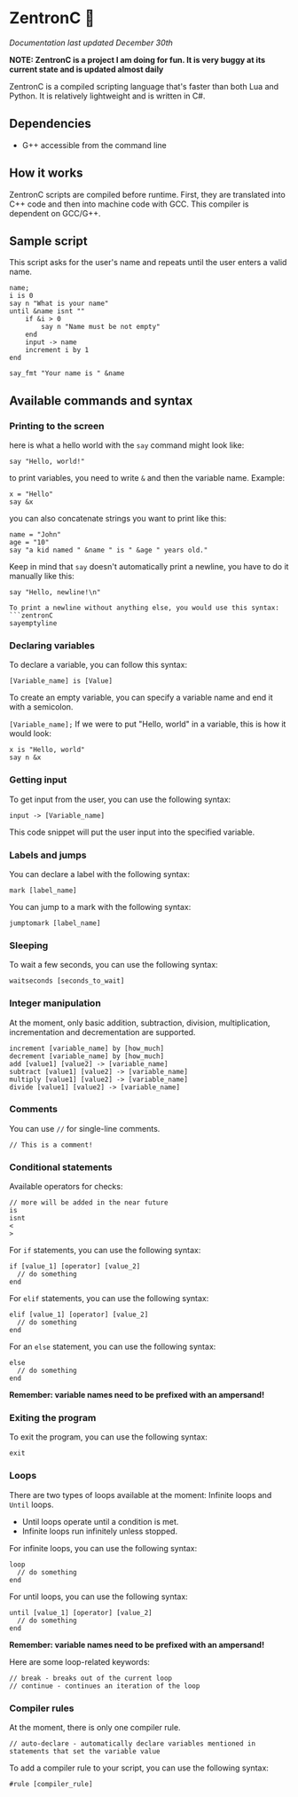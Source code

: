 # ZentronC 🚀
*Documentation last updated December 30th*

**NOTE: ZentronC is a project I am doing for fun. It is very buggy at its current state and is updated almost daily**

ZentronC is a compiled scripting language that's faster than both Lua and Python. It is relatively lightweight and is written in C#.

## Dependencies
* G++ accessible from the command line

## How it works
ZentronC scripts are compiled before runtime. First, they are translated into C++ code and then into machine code with GCC. This compiler is dependent on GCC/G++.

## Sample script
This script asks for the user's name and repeats until the user enters a valid name.
```zentronC
name;
i is 0
say n "What is your name"
until &name isnt ""
    if &i > 0
        say n "Name must be not empty"
    end
    input -> name
    increment i by 1
end

say_fmt "Your name is " &name
```

## Available commands and syntax
### Printing to the screen

here is what a hello world with the `say` command might look like:
```zentronC
say "Hello, world!"
```
to print variables, you need to write `&` and then the variable name. Example:
```zentronC
x = "Hello"
say &x
```
you can also concatenate strings you want to print like this:
```zentronC
name = "John"
age = "10"
say "a kid named " &name " is " &age " years old."
```

Keep in mind that `say` doesn't automatically print a newline, you have to do it manually like this:
```zentronC
say "Hello, newline!\n"

To print a newline without anything else, you would use this syntax:
```zentronC
sayemptyline
```

### Declaring variables
To declare a variable, you can follow this syntax:

`[Variable_name] is [Value]`

To create an empty variable, you can specify a variable name and end it with a semicolon.

`[Variable_name];`
If we were to put "Hello, world" in a variable, this is how it would look:
```zentronC
x is "Hello, world"
say n &x
```

### Getting input
To get input from the user, you can use the following syntax:
```zentronC
input -> [Variable_name]
```
This code snippet will put the user input into the specified variable.

### Labels and jumps
You can declare a label with the following syntax:
```zentronC
mark [label_name]
```
You can jump to a mark with the following syntax:
```zentronC
jumptomark [label_name]
```

### Sleeping
To wait a few seconds, you can use the following syntax:
```zentronC
waitseconds [seconds_to_wait]
```

### Integer manipulation
At the moment, only basic addition, subtraction, division, multiplication, incrementation and decrementation are supported.
```zentronC
increment [variable_name] by [how_much]
decrement [variable_name] by [how_much]
add [value1] [value2] -> [variable_name]
subtract [value1] [value2] -> [variable_name]
multiply [value1] [value2] -> [variable_name]
divide [value1] [value2] -> [variable_name]
```

### Comments
You can use `//` for single-line comments.
```zentronC
// This is a comment!
```

### Conditional statements
Available operators for checks:
```zentronC
// more will be added in the near future
is
isnt
<
>
```
For `if` statements, you can use the following syntax:
```zentronC
if [value_1] [operator] [value_2]
  // do something
end
```
For `elif` statements, you can use the following syntax:
```zentronC
elif [value_1] [operator] [value_2]
  // do something
end
```
For an `else` statement, you can use the following syntax:
```zentronC
else
  // do something
end
```
**Remember: variable names need to be prefixed with an ampersand!**

### Exiting the program
To exit the program, you can use the following syntax:
```zentronC
exit
```

### Loops
There are two types of loops available at the moment: Infinite loops and `Until` loops.

* Until loops operate until a condition is met.
* Infinite loops run infinitely unless stopped.

For infinite loops, you can use the following syntax:
```zentronC
loop
  // do something
end
```
For until loops, you can use the following syntax:

```zentronC
until [value_1] [operator] [value_2]
  // do something
end
```
**Remember: variable names need to be prefixed with an ampersand!**

Here are some loop-related keywords:
```zentronC
// break - breaks out of the current loop
// continue - continues an iteration of the loop
```

### Compiler rules
At the moment, there is only one compiler rule.
```zentronC
// auto-declare - automatically declare variables mentioned in statements that set the variable value
```
To add a compiler rule to your script, you can use the following syntax:
```zentronC
#rule [compiler_rule]
```
